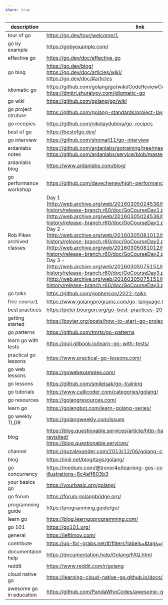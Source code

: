 ```yaml
---
share: true
---  
```



|description|link|
|--|--|
|tour of go|https://go.dev/tour/welcome/1|
|go by example|https://gobyexample.com/|
|effective go|https://go.dev/doc/effective_go|
|go blog|https://go.dev/blog/<br>https://go.dev/doc/articles/wiki/<br>https://go.dev/doc/#articles|
|idiomatic go|https://github.com/golang/go/wiki/CodeReviewComments<br>https://dmitri.shuralyov.com/idiomatic-go|
|go wiki|https://github.com/golang/go/wiki|
|go project struture|https://github.com/golang-standards/project-layout|
|go recepies|https://github.com/nikolaydubina/go-recipes|
|best of go| https://bestofgo.dev/|
|go interview|https://github.com/shomali11/go-interview|
|ardanlabs notes|https://github.com/ardanlabs/gotraining/tree/master<br>https://github.com/ardanlabs/service/blob/master/README.md|
|ardanlabs blog|https://www.ardanlabs.com/blog/|
|go performance workshop|https://github.com/davecheney/high-performance-go-workshop|
|Rob Pikes archived classes |Day 1 [http://web.archive.org/web/20160305024536/http://go.googlecode.com/hg-history/release-branch.r60/doc/GoCourseDay1.pdf](http://web.archive.org/web/20160305024536/http://go.googlecode.com/hg-history/release-branch.r60/doc/GoCourseDay1.pdf)<br>Day 2 - [http://web.archive.org/web/20160305081012/http://go.googlecode.com/hg-history/release-branch.r60/doc/GoCourseDay2.pdf](http://web.archive.org/web/20160305081012/http://go.googlecode.com/hg-history/release-branch.r60/doc/GoCourseDay2.pdf)<br>Day 3 -[http://web.archive.org/web/20160305075151/http://go.googlecode.com/hg-history/release-branch.r60/doc/GoCourseDay3.pdf](http://web.archive.org/web/20160305075151/http://go.googlecode.com/hg-history/release-branch.r60/doc/GoCourseDay3.pdf)|
|go talks|https://github.com/gophercon/2022-talks|
|free course1|https://www.golangprograms.com/go-language.html|
|best practices|https://peter.bourgon.org/go-best-practices-2016/|
|getting started|https://boyter.org/posts/how-to-start-go-project-2023/|
|go patterns|https://github.com/tmrts/go-patterns|
|learn go with tests|https://quii.gitbook.io/learn-go-with-tests/|
|practical go lessons|https://www.practical-go-lessons.com/|
|go web lessons|https://gowebexamples.com/|
|go lessons|https://github.com/smileisak/go-training|
|go tutorials|https://www.callicoder.com/categories/golang/|
|go resources|https://golangresources.com/|
|learn go|https://golangbot.com/learn-golang-series/|
|go weekly TLDR|https://golangweekly.com/issues|
|blog|https://blog.questionable.services/article/http-handler-error-handling-revisited/<br>https://blog.questionable.services/|
|channel|https://guzalexander.com/2013/12/06/golang-channels-tutorial.html|
|blog|https://imil.net/blog/tags/golang/|
|go concurrency|https://medium.com/@trevor4e/learning-gos-concurrency-through-illustrations-8c4aff603b3|
|your basics go |https://yourbasic.org/golang/|
|go forum|https://forum.golangbridge.org/|
|programming guide|https://programming.guide/go/|
|learn go|https://blog.learngoprogramming.com/|
|go 101|https://go101.org/|
|general |https://ieftimov.com/|
|contribute|https://up-for-grabs.net/#/filters?labels=&tags=go|
|documentaion help|https://documentation.help/Golang/FAQ.html|
|reddit|https://www.reddit.com/r/golang|
|cloud native go|https://learning-cloud-native-go.github.io/docs/overview/|
|awesome go in education|https://github.com/PandaWhoCodes/awesome-go-in-education|


